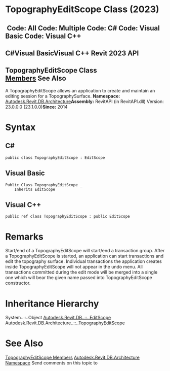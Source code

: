 # TopographyEditScope Class (2023)

﻿
 Code: All Code: Multiple Code: C# Code: Visual Basic Code: Visual C++   
---  
C#Visual BasicVisual C++
Revit 2023 API  
---  
TopographyEditScope Class  
[Members](8acbf147-7016-46ae-ea96-663dcdae5173.md "TopographyEditScope Members") See Also  
---  
A TopographyEditScope allows an application to create and maintain an editing session for a TopographySurface. 
**Namespace:** [Autodesk.Revit.DB.Architecture](720f0c58-cb2b-4f13-374a-7348ed0a1cd3.md "Autodesk.Revit.DB.Architecture Namespace")**Assembly:** RevitAPI (in RevitAPI.dll) Version: 23.0.0.0 (23.1.0.0)**Since:** 2014 
# Syntax
C#  
---  
```text
public class TopographyEditScope : EditScope
```
  
Visual Basic  
---  
```text
Public Class TopographyEditScope _
	Inherits EditScope
```
  
Visual C++  
---  
```text
public ref class TopographyEditScope : public EditScope
```
  
# Remarks
Start/end of a TopographyEditScope will start/end a transaction group. After a TopographyEditScope is started, an application can start transactions and edit the topography surface. Individual transactions the application creates inside TopographyEditScope will not appear in the undo menu. All transactions committed during the edit mode will be merged into a single one which will bear the given name passed into TopographyEditScope constructor. 
# Inheritance Hierarchy
System..::..Object [Autodesk.Revit.DB..::..EditScope](bac11282-3a3b-953e-8bc4-960c62da4946.md "EditScope Class") Autodesk.Revit.DB.Architecture..::..TopographyEditScope
# See Also
[TopographyEditScope Members](8acbf147-7016-46ae-ea96-663dcdae5173.md "TopographyEditScope Members")
[Autodesk.Revit.DB.Architecture Namespace](720f0c58-cb2b-4f13-374a-7348ed0a1cd3.md "Autodesk.Revit.DB.Architecture Namespace")
Send comments on this topic to 